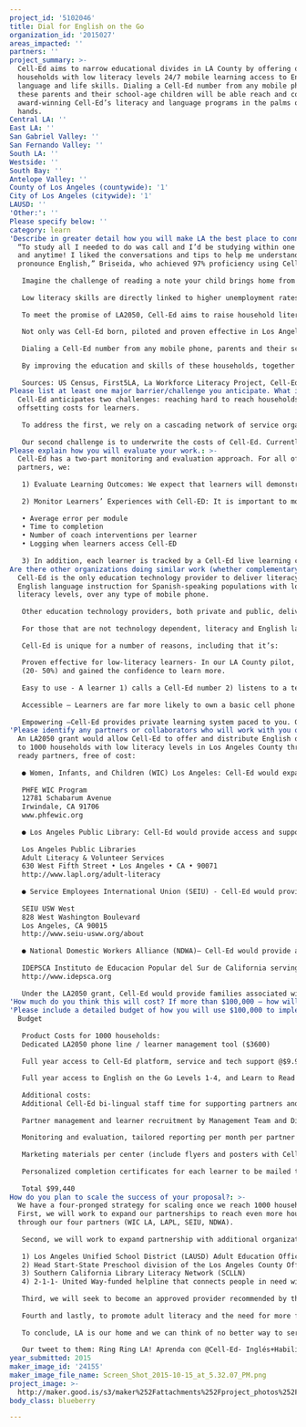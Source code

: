 ```yaml
---
project_id: '5102046'
title: Dial for English on the Go
organization_id: '2015027'
areas_impacted: ''
partners: ''
project_summary: >-
  Cell-Ed aims to narrow educational divides in LA County by offering over 1000
  households with low literacy levels 24/7 mobile learning access to English
  language and life skills. Dialing a Cell-Ed number from any mobile phone,
  these parents and their school-age children will be able reach and complete
  award-winning Cell-Ed’s literacy and language programs in the palms of their
  hands.
Central LA: ''
East LA: ''
San Gabriel Valley: ''
San Fernando Valley: ''
South LA: ''
Westside: ''
South Bay: ''
Antelope Valley: ''
County of Los Angeles (countywide): '1'
City of Los Angeles (citywide): '1'
LAUSD: ''
'Other:': ''
Please specify below: ''
category: learn
'Describe in greater detail how you will make LA the best place to connect:': >-
  “To study all I needed to do was call and I’d be studying within one second-
  and anytime! I liked the conversations and tips to help me understand and
  pronounce English,” Briseida, who achieved 97% proficiency using Cell-Ed 
   
   Imagine the challenge of reading a note your child brings home from school or taking high-school tests in math and reading or applying for a job when you simply cannot understand the material you are reading. This literacy problem impacts over 3.8M Angelenos who lack the skills to navigate school, daily life, and today’s labor market. The majority are members of Spanish-speaking households with low levels of literacy.
   
   Low literacy skills are directly linked to higher unemployment rates, lower incomes, and poor health that impact the entire household. In fact, a child who does not read proficiently by the 3rd grade is four times more likely to leave high school without a diploma. 
   
   To meet the promise of LA2050, Cell-Ed aims to raise household literacy levels for hundreds of low literate Spanish-speaking parents and their children in Los Angeles County. Parents with higher literacy and educational skills tend to value education of their children, utilize early education services more, and encourage their children to stay in school and reach higher levels of education. In this way, Cell-Ed can impact multiple ‘’LA2050 Learn” metrics over time by increasing two generation family literacy skills. 
   
   Not only was Cell-Ed born, piloted and proven effective in Los Angeles County, we have partner networks ready to offer Cell-Ed to these households for free, including social service organizations and labor unions. 
   
   Dialing a Cell-Ed number from any mobile phone, parents and their school-age children can reach award-winning Cell-Ed’s literacy and language programs – Learn to Read and English on the Go Levels 1–4 – and achieve English proficiency in the palms of their hands. 
   
   By improving the education and skills of these households, together we can help to reverse the trend in falling wages of low-earning workers, reduce income inequality, lower wage gaps, reduce poverty, and improve child well being. Addressing this gap would certainly make LA an even better place to learn for all Angelenos.
   
   Sources: US Census, First5LA, La Workforce Literacy Project, Cell-Ed
Please list at least one major barrier/challenge you anticipate. What is your strategy for overcoming these obstacles?: >-
  Cell-Ed anticipates two challenges: reaching hard to reach households and
  offsetting costs for learners. 
   
   To address the first, we rely on a cascading network of service organizations that serve families with low levels of literacy. For LA, this includes WIC LA, LAPL, SEIU and NDWA and our content partners, Centro for Latino Literacy, Building Skills Partnership and UCLA.
   
   Our second challenge is to underwrite the costs of Cell-Ed. Currently we provide Cell-Ed as a service for a $50 per user license fee. Clients include the states of New York and Texas who buy licenses for low literate and immigrant learners. The LA 2050 Learn grant would underwrite delivery of Cell-Ed to 1000 households. Cell-Ed is always free to learners with unlimited talk and text plans, but for those without (<5%), we will work with telecom partners to offset costs (e.g. MetroPCS).
Please explain how you will evaluate your work.: >-
  Cell-Ed has a two-part monitoring and evaluation approach. For all of our
  partners, we:
   
   1) Evaluate Learning Outcomes: We expect that learners will demonstrate increased literacy after completing the Cell-ED program and provide pre- and post-test assessments.
   
   2) Monitor Learners’ Experiences with Cell-ED: It is important to monitor learners’ experiences with Cell-Ed and be responsive to their needs. Fortunately, the platform includes a learner management system that automatically captures important data points. Key Performance Indicators include: 
   
   • Average error per module
   • Time to completion
   • Number of coach interventions per learner
   • Logging when learners access Cell-ED 
   
   3) In addition, each learner is tracked by a Cell-Ed live learning coach who gets feedback via live calls and two way texting and who tracks progress for each learner, including attainment and well being assessments.
Are there other organizations doing similar work (whether complementary or competitive)? What is unique about your proposed approach?: >-
  Cell-Ed is the only education technology provider to deliver literacy and
  English language instruction for Spanish-speaking populations with low
  literacy levels, over any type of mobile phone. 
   
   Other education technology providers, both private and public, deliver Internet or data dependent programs over computers or mobile apps, which limits access. For example, USALearns delivers basic ESL training for immigrant populations, but is English only and web-based. DuoLingo, another popular provider of language learning, offers Spanish speakers English lessons for free but is only available via app or web and for learners who have higher levels of education. 
   
   For those that are not technology dependent, literacy and English language learning options span library systems, private and public schools, non-profit organization and employers. The single largest provider - Los Angeles Unified School District (LAUSD) operates more than a dozen literacy related programs servicing over 400,000. What these programs have in common are low completion rates (~20-50%), due to students missing classes due to work and childcare demands, lack of time, sleep, confidence, and transportation
   
   Cell-Ed is unique for a number of reasons, including that it’s:
   
   Proven effective for low-literacy learners- In our LA County pilot, learners leaped two years – in about four months – when they completed our adult literacy course. They also showed high adherence (75%) to the course, a startling jump from classroom settings
   (20- 50%) and gained the confidence to learn more.
   
   Easy to use - A learner 1) calls a Cell-Ed number 2) listens to a teacher’s voice lesson with corresponding text and 3) texts back responses, receives additional help from a live coach or continues with the next lesson. 
   
   Accessible – Learners are far more likely to own a basic cell phone than a computer. Internet access is not required for Cell-Ed’s programs. And being forced to commute to a classroom or community center to use a computer can cause the same transportation and time obstacles that so often stymie classroom-based learning.
   
   Empowering –Cell-Ed provides private learning system paced to you. Graduates state that they have a sense of personal achievement and pride as well as feeling better educated and more confident when filling out job applications, tax forms and other documents.
'Please identify any partners or collaborators who will work with you on this project. How much of the $100,000 grant award will each partner receive?': >-
  An LA2050 grant would allow Cell-Ed to offer and distribute English on the Go
  to 1000 households with low literacy levels in Los Angeles County through
  ready partners, free of cost:
   
   ● Women, Infants, and Children (WIC) Los Angeles: Cell-Ed would expand reach and access to literacy programs to support 500 families affiliated with WIC LA, a federally-funded health and nutrition program serving over 300,000 per month across 60 centers in LA County. WIC LA reaches two-thirds of LA County children ages 0-5, 82% Latino. 
   
   PHFE WIC Program
   12781 Schabarum Avenue
   Irwindale, CA 91706
   www.phfewic.org
   
   ● Los Angeles Public Library: Cell-Ed would provide access and support to 200 families associated with its Adult literacy programs. 
   
   Los Angeles Public Libraries
   Adult Literacy & Volunteer Services
   630 West Fifth Street • Los Angeles • CA • 90071
   http://www.lapl.org/adult-literacy
   
   ● Service Employees International Union (SEIU) - Cell-Ed would provide access and support to 200 members of the SEIU United Service Workers West LA branch.
   
   SEIU USW West
   828 West Washington Boulevard
   Los Angeles, CA 90015
   http://www.seiu-usww.org/about
   
   ● National Domestic Workers Alliance (NDWA)– Cell-Ed would provide access and support to 100 members of its LA affiliate –IDEPSA – of the largest network of nannies, households and caregivers.
   
   IDEPSCA Instituto de Educacion Popular del Sur de California serving Household workers, Day labor program
   http://www.idepsca.org
   
   Under the LA2050 grant, Cell-Ed would provide families associated with these partners access to Cell-Ed’s complete literacy and language courses for Spanish speakers, live learning support, and personalized completion certificates for any and all learners. For partner centers, Cell-Ed provides outreach materials, training for staff, support with recruitment, and additional bilingual tech and education support in the event they pursue a blended learning model.
'How much do you think this will cost? If more than $100,000 – how will you cover the additional costs?': '$99, 440'
'Please include a detailed budget of how you will use $100,000 to implement this project.': |-
  Budget
   
   Product Costs for 1000 households:
   Dedicated LA2050 phone line / learner management tool ($3600)
   
   Full year access to Cell-Ed platform, service and tech support @$9.99 per household ($9,990)
   
   Full year access to English on the Go Levels 1-4, and Learn to Read programs @$50 per household (includes live coaching from Cell-Ed’s three person coaching team) ($50,000)
   
   Additional costs:
   Additional Cell-Ed bi-lingual staff time for supporting partners and 1000 households:
   
   Partner management and learner recruitment by Management Team and Director of Education 240 hours ($18,200)
   
   Monitoring and evaluation, tailored reporting per month per partner by Project Manager 230 hours ($12,650)
   
   Marketing materials per center (include flyers and posters with Cell-Ed information) $250 per partner ($1,000)
   
   Personalized completion certificates for each learner to be mailed to household and / or partner @$4 per learner ($4,000)
   
   Total $99,440
How do you plan to scale the success of your proposal?: >-
  We have a four-pronged strategy for scaling once we reach 1000 households.
  First, we will work to expand our partnerships to reach even more households
  through our four partners (WIC LA, LAPL, SEIU, NDWA). 
   
   Second, we will work to expand partnership with additional organizations that directly serve households with low-literacy in LA County, including: 
   
   1) Los Angeles Unified School District (LAUSD) Adult Education Office
   2) Head Start-State Preschool division of the Los Angeles County Office of Education 
   3) Southern California Library Literacy Network (SCLLN) 
   4) 2-1-1- United Way-funded helpline that connects people in need with essential health and human services
   
   Third, we will seek to become an approved provider recommended by the Outreach and Technical Assistance Network for Adult Educators (OTAN) for California. Currently, we have this state level status with the State of New York that licenses Cell-Ed for immigrants associated with their 27 Office for New American Opportunity Centers. In addition, Cell-Ed is an approved distance learner for the State of Texas, which provides Cell-Ed access to adult schools and community based organizations serving Spanish- speaking populations. 
   
   Fourth and lastly, to promote adult literacy and the need for more focus on this high need area in the United States, Cell-Ed is submitting an application to the adult literacy XPRIZE. Cell-Ed had the great fortune of being on the visioneering committee for the prize and continues to believe we need more players in the space to provide mobile learning pathways for all.
   
   To conclude, LA is our home and we can think of no better way to serve our region than by bridging access divides to education and wellbeing. In LA County, over one-third of adults still lack “prose literacy” and cannot read a newspaper. Over 54% speak English less than well and only 5% have access to classes. Compounding the problem, adult school funding has been slashed by more than half in our county. Cell-Ed is one way to reach households with the critical language and life skills they demand. LA2050, we urge you to help us reach these households on their terms. 
   
   Our tweet to them: Ring Ring LA! Aprenda con @Cell-Ed- Inglés+Habilidades de vida. Sobre la marcha y desde cualquier teléfono, Gratis! @LA2050 #familyliteracy
year_submitted: 2015
maker_image_id: '24155'
maker_image_file_name: Screen_Shot_2015-10-15_at_5.32.07_PM.png
project_image: >-
  http://maker.good.is/s3/maker%252Fattachments%252Fproject_photos%252Fimages%252F24155%252Fdisplay%252FScreen_Shot_2015-10-15_at_5.32.07_PM.png=c570x385
body_class: blueberry

---
```

